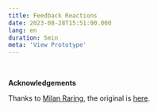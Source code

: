 ```yaml
---
title: Feedback Reactions
date: 2023-08-28T15:51:00.000
lang: en
duration: 5min
meta: 'View Prototype'
---
```




<Feedback />

<br />


**Acknowledgements**

Thanks to [Milan Raring](https://twitter.com/MilanRaring), the original is [here](https://codepen.io/aaroniker/pen/mdyYBPP).
